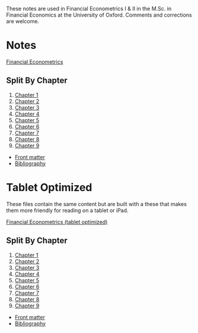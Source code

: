 <!--
.. title: MFE Financial Econometrics Notes
.. slug: notes
.. hidetitle: True
.. date: 2019-09-11 09:40:57 UTC+01:00
.. tags: mfe
.. category: teaching 
.. link: 
.. description: Notes for a graduate course in Financial Econometrics 
.. type: text
.. masthead: /images/teaching/mfe-financial-econometrics-logo.svg
.. jumbotron: MFE Financial Econometrics Notes
.. jumbotron_text: Notes covering the material in Financial Econometrics I & II 
-->

These notes are used in Financial Econometrics I & II in the M.Sc. in Financial Economics at the 
University of Oxford.  Comments and corrections are welcome. 

# Notes
[Financial Econometrics](/files/teaching/mfe/notes/financial-econometrics-2019-2020.pdf) 

## Split By Chapter

1. [Chapter 1](/files/teaching/mfe/notes/chapter-1.pdf)
2. [Chapter 2](/files/teaching/mfe/notes/chapter-2.pdf)
3. [Chapter 3](/files/teaching/mfe/notes/chapter-3.pdf)
4. [Chapter 4](/files/teaching/mfe/notes/chapter-4.pdf)
5. [Chapter 5](/files/teaching/mfe/notes/chapter-5.pdf)
6. [Chapter 6](/files/teaching/mfe/notes/chapter-6.pdf)
7. [Chapter 7](/files/teaching/mfe/notes/chapter-7.pdf)
8. [Chapter 8](/files/teaching/mfe/notes/chapter-8.pdf)
9. [Chapter 9](/files/teaching/mfe/notes/chapter-9.pdf)
* [Front matter](/files/teaching/mfe/notes/front-matter.pdf)
* [Bibliography](/files/teaching/mfe/notes/bibliography.pdf)

# Tablet Optimized

These files contain the same content but are built with a these that makes 
them more friendly for reading on a tablet or iPad.

[Financial Econometrics (tablet optimized)](/files/teaching/mfe/notes/financial-econometrics-2019-2020.pdf) 

## Split By Chapter
 
1. [Chapter 1](/files/teaching/mfe/notes/chapter-1-tablet.pdf)
2. [Chapter 2](/files/teaching/mfe/notes/chapter-2-tablet.pdf)
3. [Chapter 3](/files/teaching/mfe/notes/chapter-3-tablet.pdf)
4. [Chapter 4](/files/teaching/mfe/notes/chapter-4-tablet.pdf)
5. [Chapter 5](/files/teaching/mfe/notes/chapter-5-tablet.pdf)
6. [Chapter 6](/files/teaching/mfe/notes/chapter-6-tablet.pdf)
7. [Chapter 7](/files/teaching/mfe/notes/chapter-7-tablet.pdf)
8. [Chapter 8](/files/teaching/mfe/notes/chapter-8-tablet.pdf)
9. [Chapter 9](/files/teaching/mfe/notes/chapter-9-tablet.pdf)
* [Front matter](/files/teaching/mfe/notes/front-matter-tablet.pdf)
* [Bibliography](/files/teaching/mfe/notes/bibliography-tablet.pdf)
